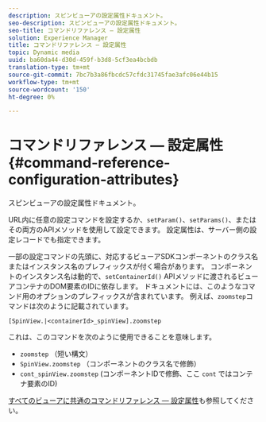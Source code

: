 ```yaml
---
description: スピンビューアの設定属性ドキュメント。
seo-description: スピンビューアの設定属性ドキュメント。
seo-title: コマンドリファレンス — 設定属性
solution: Experience Manager
title: コマンドリファレンス — 設定属性
topic: Dynamic media
uuid: ba60da44-d30d-459f-b3d8-5cf3ea4bcbdb
translation-type: tm+mt
source-git-commit: 7bc7b3a86fbcdc57cfdc31745fae3afc06e44b15
workflow-type: tm+mt
source-wordcount: '150'
ht-degree: 0%

---
```



# コマンドリファレンス — 設定属性{#command-reference-configuration-attributes}

スピンビューアの設定属性ドキュメント。

URL内に任意の設定コマンドを設定するか、`setParam()`、`setParams()`、またはその両方のAPIメソッドを使用して設定できます。 設定属性は、サーバー側の設定レコードでも指定できます。

一部の設定コマンドの先頭に、対応するビューアSDKコンポーネントのクラス名またはインスタンス名のプレフィックスが付く場合があります。 コンポーネントのインスタンス名は動的で、`setContainerId()` APIメソッドに渡されるビューアコンテナのDOM要素のIDに依存します。 ドキュメントには、このようなコマンド用のオプションのプレフィックスが含まれています。 例えば、`zoomstep`コマンドは次のように記載されています。

`[SpinView.|<containerId>_spinView].zoomstep`

これは、このコマンドを次のように使用できることを意味します。

* `zoomstep` （短い構文）
* `SpinView.zoomstep` （コンポーネントのクラス名で修飾）
* `cont_spinView.zoomstep` (コンポーネントIDで修飾、ここ `cont` ではコンテナ要素のID)

[すべてのビューアに共通のコマンドリファレンス — 設定属性](../../../r-html5-viewer-20-cmdref-configattrib/r-html5-viewer-20-cmdref-configattrib.md#concept-850e0f2c49b949deb7cfbfd330d329bd)も参照してください。
